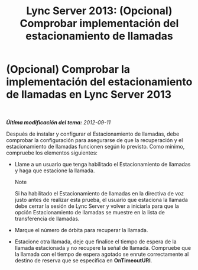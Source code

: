 ﻿---
title: 'Lync Server 2013: (Opcional) Comprobar implementación del estacionamiento de llamadas'
TOCTitle: (Opcional) Comprobar la implementación del estacionamiento de llamadas
ms:assetid: fcfe0962-1a9c-4cbd-847c-fed40e3b1480
ms:mtpsurl: https://technet.microsoft.com/es-es/library/Gg413076(v=OCS.15)
ms:contentKeyID: 48277292
ms.date: 01/07/2017
mtps_version: v=OCS.15
ms.translationtype: HT
---

# (Opcional) Comprobar la implementación del estacionamiento de llamadas en Lync Server 2013

 

_**Última modificación del tema:** 2012-09-11_

Después de instalar y configurar el Estacionamiento de llamadas, debe comprobar la configuración para asegurarse de que la recuperación y el estacionamiento de llamadas funcionen según lo previsto. Como mínimo, compruebe los elementos siguientes:

  - Llame a un usuario que tenga habilitado el Estacionamiento de llamadas y haga que estacione la llamada.
    

    > [!NOTE]
    > Si ha habilitado el Estacionamiento de llamadas en la directiva de voz justo antes de realizar esta prueba, el usuario que estaciona la llamada debe cerrar la sesión de Lync Server y volver a iniciarla para que la opción Estacionamiento de llamadas se muestre en la lista de transferencia de llamadas.



  - Marque el número de órbita para recuperar la llamada.

  - Estacione otra llamada, deje que finalice el tiempo de espera de la llamada estacionada y no recupere la señal de llamada. Compruebe que la llamada con el tiempo de espera agotado se enrute correctamente al destino de reserva que se especifica en **OnTimeoutURI**.

